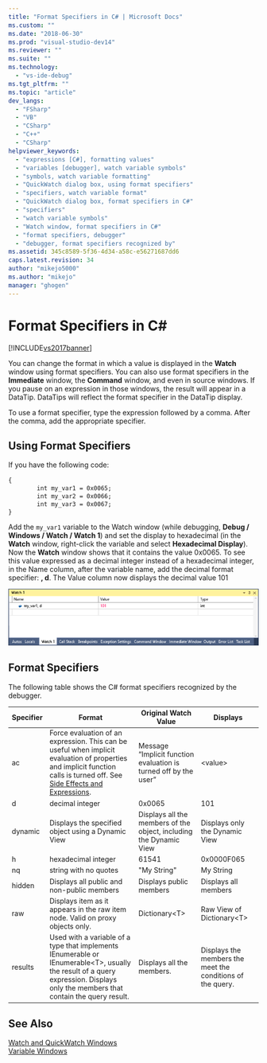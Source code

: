 ```yaml
---
title: "Format Specifiers in C# | Microsoft Docs"
ms.custom: ""
ms.date: "2018-06-30"
ms.prod: "visual-studio-dev14"
ms.reviewer: ""
ms.suite: ""
ms.technology: 
  - "vs-ide-debug"
ms.tgt_pltfrm: ""
ms.topic: "article"
dev_langs: 
  - "FSharp"
  - "VB"
  - "CSharp"
  - "C++"
  - "CSharp"
helpviewer_keywords: 
  - "expressions [C#], formatting values"
  - "variables [debugger], watch variable symbols"
  - "symbols, watch variable formatting"
  - "QuickWatch dialog box, using format specifiers"
  - "specifiers, watch variable format"
  - "QuickWatch dialog box, format specifiers in C#"
  - "specifiers"
  - "watch variable symbols"
  - "Watch window, format specifiers in C#"
  - "format specifiers, debugger"
  - "debugger, format specifiers recognized by"
ms.assetid: 345c8589-5f36-4d34-a58c-e56271687dd6
caps.latest.revision: 34
author: "mikejo5000"
ms.author: "mikejo"
manager: "ghogen"
---
```

# Format Specifiers in C# #
[!INCLUDE[vs2017banner](../includes/vs2017banner.md)]

  
You can change the format in which a value is displayed in the **Watch** window using format specifiers. You can also use format specifiers in the **Immediate** window, the **Command** window, and even in source windows. If you pause on an expression in those windows, the result will appear in a DataTip. DataTips will reflect the format specifier in the DataTip display.  
  
 To use a format specifier, type the expression followed by a comma. After the comma, add the appropriate specifier.  
  
## Using Format Specifiers  
 If you have the following code:  
  
```  
{  
	    int my_var1 = 0x0065;  
	    int my_var2 = 0x0066;  
    	int my_var3 = 0x0067;  
}  
```  
  
 Add the `my_var1` variable to the Watch window (while debugging, **Debug / Windows / Watch / Watch 1**) and set the display to hexadecimal (in the **Watch** window, right-click the variable and select **Hexadecimal Display**). Now the **Watch** window shows that it contains the value 0x0065. To see this value expressed as a decimal integer instead of a hexadecimal integer, in the Name column, after the variable name, add the decimal format specifier: **, d**. The Value column now displays the decimal value 101  
  
 ![WatchFormatCSharp](../debugger/media/watchformatcsharp.png "WatchFormatCSharp")  
  
## Format Specifiers  
 The following table shows the C# format specifiers recognized by the debugger.  
  
|Specifier|Format|Original Watch Value|Displays|  
|---------------|------------|--------------------------|--------------|  
|ac|Force evaluation of an expression. This can be useful when implicit evaluation of properties and implicit function calls is turned off. See [Side Effects and Expressions](http://msdn.microsoft.com/library/e1f8a6ea-9e19-481d-b6bd-df120ad3bf4e).|Message “Implicit function evaluation is turned off by the user”|\<value>|  
|d|decimal integer|0x0065|101|  
|dynamic|Displays the specified object using a Dynamic View|Displays all the members of the object, including the Dynamic View|Displays only the Dynamic View|  
|h|hexadecimal integer|61541|0x0000F065|  
|nq|string with no quotes|"My String"|My String|  
|hidden|Displays all public and non-public members|Displays public members|Displays all members|  
|raw|Displays item as it appears in the raw item node. Valid on proxy objects only.|Dictionary\<T>|Raw View of Dictionary\<T>|  
|results|Used with a variable of a type that implements IEnumerable or IEnumerable\<T>, usually the result of a query expression. Displays only the members that contain the query result.|Displays all the members.|Displays the members the meet the conditions of the query.|  
  
## See Also  
 [Watch and QuickWatch Windows](../debugger/watch-and-quickwatch-windows.md)   
 [Variable Windows](http://msdn.microsoft.com/library/ce0a67f6-2502-4b7a-ba45-cc32f8aeba3e)





